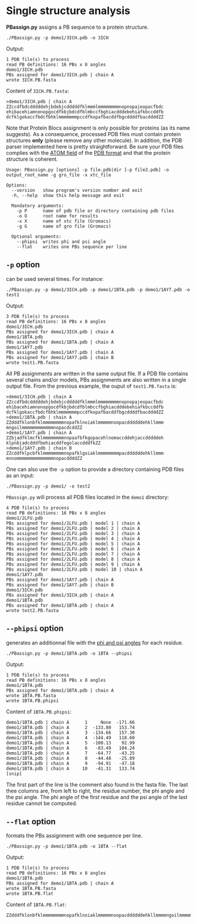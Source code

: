 # Single structure analysis

**PBassign.py** assigns a PB sequence to a protein structure.

    ./PBassign.py -p demo1/3ICH.pdb -o 3ICH

Output:

    1 PDB file(s) to process
    read PB definitions: 16 PBs x 8 angles
    demo1/3ICH.pdb
    PBs assigned for demo1/3ICH.pdb | chain A
    wrote 3ICH.PB.fasta

Content of `3ICH.PB.fasta`:

    >demo1/3ICH.pdb | chain A
    ZZccdfbdcdddddehjbdebjcdddddfklmmmlmmmmmmmmnopnopajeopacfbdc
    ehibacehiamnonopgocdfkbjbdcdfblmbccfbghiacdddebehiafkbccddfb
    dcfklgokaccfbdcfbhklmmmmmmmpccdfkopafbacddfbgcddddfbacddddZZ

Note that Protein Blocs assignment is only possible for proteins (as its name suggests). As a consequence, processed PDB files must contain protein structures **only** (please remove any other molecule). In addition, the PDB parser implemented here is pretty straightforward. Be sure your PDB files complies with the [ATOM field](http://www.wwpdb.org/documentation/format33/sect9.html#ATOM) of the [PDB format](http://www.wwpdb.org/documentation/format33/v3.3.html) and that the protein structure is coherent.

    Usage: PBassign.py [options] -p file.pdb|dir [-p file2.pdb] -o output_root_name -g gro_file -x xtc_file

    Options:
      --version   show program's version number and exit
      -h, --help  show this help message and exit

      Mandatory arguments:
        -p P      name of pdb file or directory containing pdb files
        -o O      root name for results
        -x X      name of xtc file (Gromacs)
        -g G      name of gro file (Gromacs)

      Optional arguments:
        --phipsi  writes phi and psi angle
        --flat    writes one PBs sequence per line

## `-p` option
can be used several times. For instance:

    ./PBassign.py -p demo1/3ICH.pdb -p demo1/1BTA.pdb -p demo1/1AY7.pdb -o test1

Output:

    3 PDB file(s) to process
    read PB definitions: 16 PBs x 8 angles 
    demo1/3ICH.pdb
    PBs assigned for demo1/3ICH.pdb | chain A
    demo1/1BTA.pdb
    PBs assigned for demo1/1BTA.pdb | chain A
    demo1/1AY7.pdb
    PBs assigned for demo1/1AY7.pdb | chain A
    PBs assigned for demo1/1AY7.pdb | chain B
    wrote test1.PB.fasta

All PB assignments are written in the same output file. If a PDB file contains several chains and/or models, PBs assignments are also written in a single output file. From the previous example, the ouput of `test1.PB.fasta` is:

    >demo1/3ICH.pdb | chain A
    ZZccdfbdcdddddehjbdebjcdddddfklmmmlmmmmmmmmnopnopajeopacfbdc
    ehibacehiamnonopgocdfkbjbdcdfblmbccfbghiacdddebehiafkbccddfb
    dcfklgokaccfbdcfbhklmmmmmmmpccdfkopafbacddfbgcddddfbacddddZZ
    >demo1/1BTA.pdb | chain A
    ZZdddfklonbfklmmmmmmmmnopafklnoiaklmmmmmnoopacddddddehkllmmm
    mngoilmmmmmmmmmmmmnopacdcddZZ
    >demo1/1AY7.pdb | chain A
    ZZbjadfklmcfklmmmmmmmmnnpaafbfkgopacehlnomaccddehjaccdddddeh
    klpnbjadcdddfbehiacddfegolaccdddfkZZ
    >demo1/1AY7.pdb | chain B
    ZZcddfklpcbfklmmmmmmmmnopafklgoiaklmmmmmmmmpacddddddehkllmmm
    mnnommmmmmmmmmmmmmnopacddddZZ

One can also use the `-p` option to provide a directory containing PDB files as an input:

    ./PBassign.py -p demo1/ -o test2

`PBassign.py` will process all PDB files located in the `demo1` directory:

    4 PDB file(s) to process
    read PB definitions: 16 PBs x 8 angles 
    demo1/2LFU.pdb
    PBs assigned for demo1/2LFU.pdb | model 1 | chain A
    PBs assigned for demo1/2LFU.pdb | model 2 | chain A
    PBs assigned for demo1/2LFU.pdb | model 3 | chain A
    PBs assigned for demo1/2LFU.pdb | model 4 | chain A
    PBs assigned for demo1/2LFU.pdb | model 5 | chain A
    PBs assigned for demo1/2LFU.pdb | model 6 | chain A
    PBs assigned for demo1/2LFU.pdb | model 7 | chain A
    PBs assigned for demo1/2LFU.pdb | model 8 | chain A
    PBs assigned for demo1/2LFU.pdb | model 9 | chain A
    PBs assigned for demo1/2LFU.pdb | model 10 | chain A
    demo1/1AY7.pdb
    PBs assigned for demo1/1AY7.pdb | chain A
    PBs assigned for demo1/1AY7.pdb | chain B
    demo1/3ICH.pdb
    PBs assigned for demo1/3ICH.pdb | chain A
    demo1/1BTA.pdb
    PBs assigned for demo1/1BTA.pdb | chain A
    wrote test2.PB.fasta

## `--phipsi` option

generates an additionnal file with the [phi and psi angles](http://en.wikipedia.org/wiki/Dihedral_angle#Dihedral_angles_of_biological_molecules) for each residue.

    ./PBassign.py -p demo1/1BTA.pdb -o 1BTA --phipsi

Output:

    1 PDB file(s) to process
    read PB definitions: 16 PBs x 8 angles 
    demo1/1BTA.pdb
    PBs assigned for demo1/1BTA.pdb | chain A
    wrote 1BTA.PB.fasta
    wrote 1BTA.PB.phipsi

Content of `1BTA.PB.phipsi`:

    demo1/1BTA.pdb | chain A      1     None  -171.66 
    demo1/1BTA.pdb | chain A      2  -133.80   153.74 
    demo1/1BTA.pdb | chain A      3  -134.66   157.30 
    demo1/1BTA.pdb | chain A      4  -144.49   118.60 
    demo1/1BTA.pdb | chain A      5  -100.13    92.99 
    demo1/1BTA.pdb | chain A      6   -83.49   104.24 
    demo1/1BTA.pdb | chain A      7   -64.77   -43.25 
    demo1/1BTA.pdb | chain A      8   -44.48   -25.89 
    demo1/1BTA.pdb | chain A      9   -94.91   -47.18 
    demo1/1BTA.pdb | chain A     10   -41.31   133.74 
    [snip]

The first part of the line is the comment also found in the fasta file. The last thee columns are, from left to right, the residue number, the phi angle and the psi angle. The phi angle of the first residue and the psi angle of the last residue cannot be computed.


## `--flat` option

formats the PBs assignment with one sequence per line. 

    ./PBassign.py -p demo1/1BTA.pdb -o 1BTA --flat

Output:

    1 PDB file(s) to process
    read PB definitions: 16 PBs x 8 angles 
    demo1/1BTA.pdb
    PBs assigned for demo1/1BTA.pdb | chain A
    wrote 1BTA.PB.fasta
    wrote 1BTA.PB.flat

Content of `1BTA.PB.flat`:

    ZZdddfklonbfklmmmmmmmmnopafklnoiaklmmmmmnoopacddddddehkllmmmmngoilmmmmmmmmmmmmnopacdcddZZ


